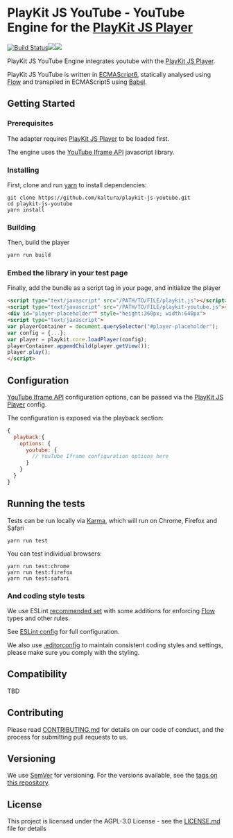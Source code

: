 # PlayKit JS YouTube - YouTube Engine for the [PlayKit JS Player]

[![Build Status](https://travis-ci.com/kaltura/playkit-js-youtube.svg?branch=master)](https://travis-ci.com/kaltura/playkit-js-youtube)[![](https://img.shields.io/npm/v/@playkit-js/playkit-js-youtube/latest.svg)]([NPM])[![](https://img.shields.io/npm/v/@playkit-js/playkit-js-youtube/canary.svg)]([NPM_CANARY])

PlayKit JS YouTube Engine integrates youtube with the [PlayKit JS Player].
 
PlayKit JS YouTube is written in [ECMAScript6], statically analysed using [Flow] and transpiled in ECMAScript5 using [Babel].

[YouTube Iframe API]: https://developers.google.com/youtube/iframe_api_reference
[Flow]: https://flow.org/
[ECMAScript6]: https://github.com/ericdouglas/ES6-Learning#articles--tutorials
[Babel]: https://babeljs.io
[NPM]: https://www.npmjs.com/package/@playkit-js/playkit-js-youtube
[NPM_CANARY]: https://www.npmjs.com/package/@playkit-js/playkit-js-youtube/v/canary

## Getting Started

### Prerequisites
The adapter requires [PlayKit JS Player] to be loaded first.

The engine uses the [YouTube Iframe API] javascript library.

[Playkit JS Player]: https://github.com/kaltura/playkit-js

### Installing

First, clone and run [yarn] to install dependencies:

[yarn]: https://yarnpkg.com/lang/en/

```
git clone https://github.com/kaltura/playkit-js-youtube.git
cd playkit-js-youtube
yarn install
```

### Building

Then, build the player

```javascript
yarn run build
```

### Embed the library in your test page

Finally, add the bundle as a script tag in your page, and initialize the player

```html
<script type="text/javascript" src="/PATH/TO/FILE/playkit.js"></script>
<script type="text/javascript" src="/PATH/TO/FILE/playkit-youtube.js"></script>
<div id="player-placeholder"" style="height:360px; width:640px">
<script type="text/javascript">
var playerContainer = document.querySelector("#player-placeholder");
var config = {...};
var player = playkit.core.loadPlayer(config);
playerContainer.appendChild(player.getView());
player.play();
</script>
```

## Configuration

[YouTube Iframe API] configuration options, can be passed via the [PlayKit JS Player] config.

The configuration is exposed via the playback section:

```javascript
{
  playback:{
    options: {
      youtube: {
        // YouTube Iframe configuration options here
      }
    }
  }
}
``` 

## Running the tests

Tests can be run locally via [Karma], which will run on Chrome, Firefox and Safari

[Karma]: https://karma-runner.github.io/1.0/index.html
```
yarn run test
```

You can test individual browsers:
```
yarn run test:chrome
yarn run test:firefox
yarn run test:safari
```

### And coding style tests

We use ESLint [recommended set](http://eslint.org/docs/rules/) with some additions for enforcing [Flow] types and other rules.

See [ESLint config](.eslintrc.json) for full configuration.

We also use [.editorconfig](.editorconfig) to maintain consistent coding styles and settings, please make sure you comply with the styling.


## Compatibility

TBD

## Contributing

Please read [CONTRIBUTING.md](https://gist.github.com/PurpleBooth/b24679402957c63ec426) for details on our code of conduct, and the process for submitting pull requests to us.

## Versioning

We use [SemVer](http://semver.org/) for versioning. For the versions available, see the [tags on this repository](https://github.com/kaltura/playkit-js-youtube/tags). 

## License

This project is licensed under the AGPL-3.0 License - see the [LICENSE.md](LICENSE.md) file for details
